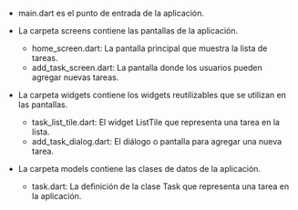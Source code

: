 - main.dart es el punto de entrada de la aplicación.

- La carpeta screens contiene las pantallas de la aplicación.
    - home_screen.dart: La pantalla principal que muestra la lista de tareas.
    - add_task_screen.dart: La pantalla donde los usuarios pueden agregar nuevas tareas.

- La carpeta widgets contiene los widgets reutilizables que se utilizan en las pantallas.
    - task_list_tile.dart: El widget ListTile que representa una tarea en la lista.
    - add_task_dialog.dart: El diálogo o pantalla para agregar una nueva tarea.

- La carpeta models contiene las clases de datos de la aplicación.
    - task.dart: La definición de la clase Task que representa una tarea en la aplicación.